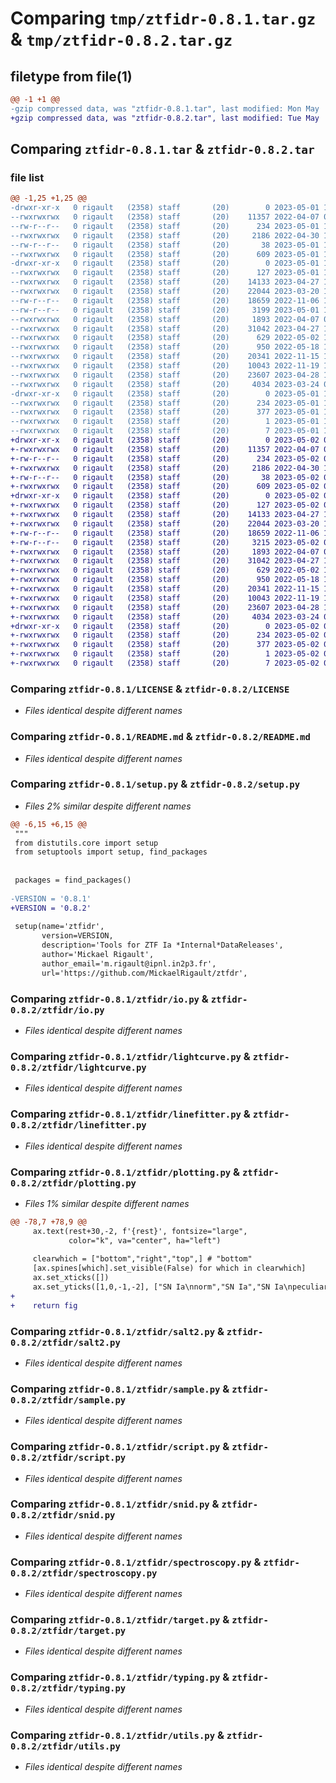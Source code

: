 # Comparing `tmp/ztfidr-0.8.1.tar.gz` & `tmp/ztfidr-0.8.2.tar.gz`

## filetype from file(1)

```diff
@@ -1 +1 @@
-gzip compressed data, was "ztfidr-0.8.1.tar", last modified: Mon May  1 19:23:50 2023, max compression
+gzip compressed data, was "ztfidr-0.8.2.tar", last modified: Tue May  2 08:50:15 2023, max compression
```

## Comparing `ztfidr-0.8.1.tar` & `ztfidr-0.8.2.tar`

### file list

```diff
@@ -1,25 +1,25 @@
-drwxr-xr-x   0 rigault   (2358) staff       (20)        0 2023-05-01 19:23:50.530709 ztfidr-0.8.1/
--rwxrwxrwx   0 rigault   (2358) staff       (20)    11357 2022-04-07 08:06:46.000000 ztfidr-0.8.1/LICENSE
--rw-r--r--   0 rigault   (2358) staff       (20)      234 2023-05-01 19:23:50.530579 ztfidr-0.8.1/PKG-INFO
--rwxrwxrwx   0 rigault   (2358) staff       (20)     2186 2022-04-30 12:26:28.000000 ztfidr-0.8.1/README.md
--rw-r--r--   0 rigault   (2358) staff       (20)       38 2023-05-01 19:23:50.530748 ztfidr-0.8.1/setup.cfg
--rwxrwxrwx   0 rigault   (2358) staff       (20)      609 2023-05-01 19:23:26.000000 ztfidr-0.8.1/setup.py
-drwxr-xr-x   0 rigault   (2358) staff       (20)        0 2023-05-01 19:23:50.529826 ztfidr-0.8.1/ztfidr/
--rwxrwxrwx   0 rigault   (2358) staff       (20)      127 2023-05-01 19:23:31.000000 ztfidr-0.8.1/ztfidr/__init__.py
--rwxrwxrwx   0 rigault   (2358) staff       (20)    14133 2023-04-27 14:14:04.000000 ztfidr-0.8.1/ztfidr/io.py
--rwxrwxrwx   0 rigault   (2358) staff       (20)    22044 2023-03-20 14:23:14.000000 ztfidr-0.8.1/ztfidr/lightcurve.py
--rw-r--r--   0 rigault   (2358) staff       (20)    18659 2022-11-06 15:43:33.000000 ztfidr-0.8.1/ztfidr/linefitter.py
--rw-r--r--   0 rigault   (2358) staff       (20)     3199 2023-05-01 18:55:51.000000 ztfidr-0.8.1/ztfidr/plotting.py
--rwxrwxrwx   0 rigault   (2358) staff       (20)     1893 2022-04-07 08:06:50.000000 ztfidr-0.8.1/ztfidr/salt2.py
--rwxrwxrwx   0 rigault   (2358) staff       (20)    31042 2023-04-27 13:54:23.000000 ztfidr-0.8.1/ztfidr/sample.py
--rwxrwxrwx   0 rigault   (2358) staff       (20)      629 2022-05-02 15:53:23.000000 ztfidr-0.8.1/ztfidr/script.py
--rwxrwxrwx   0 rigault   (2358) staff       (20)      950 2022-05-18 13:01:28.000000 ztfidr-0.8.1/ztfidr/snid.py
--rwxrwxrwx   0 rigault   (2358) staff       (20)    20341 2022-11-15 12:56:31.000000 ztfidr-0.8.1/ztfidr/spectroscopy.py
--rwxrwxrwx   0 rigault   (2358) staff       (20)    10043 2022-11-19 14:22:02.000000 ztfidr-0.8.1/ztfidr/target.py
--rwxrwxrwx   0 rigault   (2358) staff       (20)    23607 2023-04-28 14:55:40.000000 ztfidr-0.8.1/ztfidr/typing.py
--rwxrwxrwx   0 rigault   (2358) staff       (20)     4034 2023-03-24 07:32:25.000000 ztfidr-0.8.1/ztfidr/utils.py
-drwxr-xr-x   0 rigault   (2358) staff       (20)        0 2023-05-01 19:23:50.530430 ztfidr-0.8.1/ztfidr.egg-info/
--rwxrwxrwx   0 rigault   (2358) staff       (20)      234 2023-05-01 19:23:50.000000 ztfidr-0.8.1/ztfidr.egg-info/PKG-INFO
--rwxrwxrwx   0 rigault   (2358) staff       (20)      377 2023-05-01 19:23:50.000000 ztfidr-0.8.1/ztfidr.egg-info/SOURCES.txt
--rwxrwxrwx   0 rigault   (2358) staff       (20)        1 2023-05-01 19:23:50.000000 ztfidr-0.8.1/ztfidr.egg-info/dependency_links.txt
--rwxrwxrwx   0 rigault   (2358) staff       (20)        7 2023-05-01 19:23:50.000000 ztfidr-0.8.1/ztfidr.egg-info/top_level.txt
+drwxr-xr-x   0 rigault   (2358) staff       (20)        0 2023-05-02 08:50:15.991643 ztfidr-0.8.2/
+-rwxrwxrwx   0 rigault   (2358) staff       (20)    11357 2022-04-07 08:06:46.000000 ztfidr-0.8.2/LICENSE
+-rw-r--r--   0 rigault   (2358) staff       (20)      234 2023-05-02 08:50:15.991504 ztfidr-0.8.2/PKG-INFO
+-rwxrwxrwx   0 rigault   (2358) staff       (20)     2186 2022-04-30 12:26:28.000000 ztfidr-0.8.2/README.md
+-rw-r--r--   0 rigault   (2358) staff       (20)       38 2023-05-02 08:50:15.991683 ztfidr-0.8.2/setup.cfg
+-rwxrwxrwx   0 rigault   (2358) staff       (20)      609 2023-05-02 08:49:41.000000 ztfidr-0.8.2/setup.py
+drwxr-xr-x   0 rigault   (2358) staff       (20)        0 2023-05-02 08:50:15.990915 ztfidr-0.8.2/ztfidr/
+-rwxrwxrwx   0 rigault   (2358) staff       (20)      127 2023-05-02 08:49:55.000000 ztfidr-0.8.2/ztfidr/__init__.py
+-rwxrwxrwx   0 rigault   (2358) staff       (20)    14133 2023-04-27 14:14:04.000000 ztfidr-0.8.2/ztfidr/io.py
+-rwxrwxrwx   0 rigault   (2358) staff       (20)    22044 2023-03-20 14:23:14.000000 ztfidr-0.8.2/ztfidr/lightcurve.py
+-rw-r--r--   0 rigault   (2358) staff       (20)    18659 2022-11-06 15:43:33.000000 ztfidr-0.8.2/ztfidr/linefitter.py
+-rw-r--r--   0 rigault   (2358) staff       (20)     3215 2023-05-02 07:49:21.000000 ztfidr-0.8.2/ztfidr/plotting.py
+-rwxrwxrwx   0 rigault   (2358) staff       (20)     1893 2022-04-07 08:06:50.000000 ztfidr-0.8.2/ztfidr/salt2.py
+-rwxrwxrwx   0 rigault   (2358) staff       (20)    31042 2023-04-27 13:54:23.000000 ztfidr-0.8.2/ztfidr/sample.py
+-rwxrwxrwx   0 rigault   (2358) staff       (20)      629 2022-05-02 15:53:23.000000 ztfidr-0.8.2/ztfidr/script.py
+-rwxrwxrwx   0 rigault   (2358) staff       (20)      950 2022-05-18 13:01:28.000000 ztfidr-0.8.2/ztfidr/snid.py
+-rwxrwxrwx   0 rigault   (2358) staff       (20)    20341 2022-11-15 12:56:31.000000 ztfidr-0.8.2/ztfidr/spectroscopy.py
+-rwxrwxrwx   0 rigault   (2358) staff       (20)    10043 2022-11-19 14:22:02.000000 ztfidr-0.8.2/ztfidr/target.py
+-rwxrwxrwx   0 rigault   (2358) staff       (20)    23607 2023-04-28 14:55:40.000000 ztfidr-0.8.2/ztfidr/typing.py
+-rwxrwxrwx   0 rigault   (2358) staff       (20)     4034 2023-03-24 07:32:25.000000 ztfidr-0.8.2/ztfidr/utils.py
+drwxr-xr-x   0 rigault   (2358) staff       (20)        0 2023-05-02 08:50:15.991337 ztfidr-0.8.2/ztfidr.egg-info/
+-rwxrwxrwx   0 rigault   (2358) staff       (20)      234 2023-05-02 08:50:15.000000 ztfidr-0.8.2/ztfidr.egg-info/PKG-INFO
+-rwxrwxrwx   0 rigault   (2358) staff       (20)      377 2023-05-02 08:50:15.000000 ztfidr-0.8.2/ztfidr.egg-info/SOURCES.txt
+-rwxrwxrwx   0 rigault   (2358) staff       (20)        1 2023-05-02 08:50:15.000000 ztfidr-0.8.2/ztfidr.egg-info/dependency_links.txt
+-rwxrwxrwx   0 rigault   (2358) staff       (20)        7 2023-05-02 08:50:15.000000 ztfidr-0.8.2/ztfidr.egg-info/top_level.txt
```

### Comparing `ztfidr-0.8.1/LICENSE` & `ztfidr-0.8.2/LICENSE`

 * *Files identical despite different names*

### Comparing `ztfidr-0.8.1/README.md` & `ztfidr-0.8.2/README.md`

 * *Files identical despite different names*

### Comparing `ztfidr-0.8.1/setup.py` & `ztfidr-0.8.2/setup.py`

 * *Files 2% similar despite different names*

```diff
@@ -6,15 +6,15 @@
 """
 from distutils.core import setup
 from setuptools import setup, find_packages
 
 
 packages = find_packages()
 
-VERSION = '0.8.1'
+VERSION = '0.8.2'
         
 setup(name='ztfidr',
       version=VERSION,
       description='Tools for ZTF Ia *Internal*DataReleases',
       author='Mickael Rigault',
       author_email='m.rigault@ipnl.in2p3.fr',
       url='https://github.com/MickaelRigault/ztfdr',
```

### Comparing `ztfidr-0.8.1/ztfidr/io.py` & `ztfidr-0.8.2/ztfidr/io.py`

 * *Files identical despite different names*

### Comparing `ztfidr-0.8.1/ztfidr/lightcurve.py` & `ztfidr-0.8.2/ztfidr/lightcurve.py`

 * *Files identical despite different names*

### Comparing `ztfidr-0.8.1/ztfidr/linefitter.py` & `ztfidr-0.8.2/ztfidr/linefitter.py`

 * *Files identical despite different names*

### Comparing `ztfidr-0.8.1/ztfidr/plotting.py` & `ztfidr-0.8.2/ztfidr/plotting.py`

 * *Files 1% similar despite different names*

```diff
@@ -78,7 +78,9 @@
     ax.text(rest+30,-2, f'{rest}', fontsize="large",
             color="k", va="center", ha="left")
 
     clearwhich = ["bottom","right","top",] # "bottom"
     [ax.spines[which].set_visible(False) for which in clearwhich]
     ax.set_xticks([])
     ax.set_yticks([1,0,-1,-2], ["SN Ia\nnorm","SN Ia","SN Ia\npeculiar", "Unclear"])
+
+    return fig
```

### Comparing `ztfidr-0.8.1/ztfidr/salt2.py` & `ztfidr-0.8.2/ztfidr/salt2.py`

 * *Files identical despite different names*

### Comparing `ztfidr-0.8.1/ztfidr/sample.py` & `ztfidr-0.8.2/ztfidr/sample.py`

 * *Files identical despite different names*

### Comparing `ztfidr-0.8.1/ztfidr/script.py` & `ztfidr-0.8.2/ztfidr/script.py`

 * *Files identical despite different names*

### Comparing `ztfidr-0.8.1/ztfidr/snid.py` & `ztfidr-0.8.2/ztfidr/snid.py`

 * *Files identical despite different names*

### Comparing `ztfidr-0.8.1/ztfidr/spectroscopy.py` & `ztfidr-0.8.2/ztfidr/spectroscopy.py`

 * *Files identical despite different names*

### Comparing `ztfidr-0.8.1/ztfidr/target.py` & `ztfidr-0.8.2/ztfidr/target.py`

 * *Files identical despite different names*

### Comparing `ztfidr-0.8.1/ztfidr/typing.py` & `ztfidr-0.8.2/ztfidr/typing.py`

 * *Files identical despite different names*

### Comparing `ztfidr-0.8.1/ztfidr/utils.py` & `ztfidr-0.8.2/ztfidr/utils.py`

 * *Files identical despite different names*

